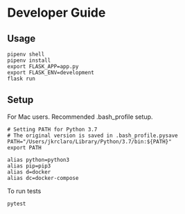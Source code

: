 # Developer Guide

## Usage

```
pipenv shell
pipenv install
export FLASK_APP=app.py
export FLASK_ENV=development
flask run
```

## Setup

For Mac users. Recommended .bash_profile setup.
```
# Setting PATH for Python 3.7
# The original version is saved in .bash_profile.pysave
PATH="/Users/jkrclaro/Library/Python/3.7/bin:${PATH}"
export PATH

alias python=python3
alias pip=pip3
alias d=docker
alias dc=docker-compose
```

To run tests
```
pytest
```